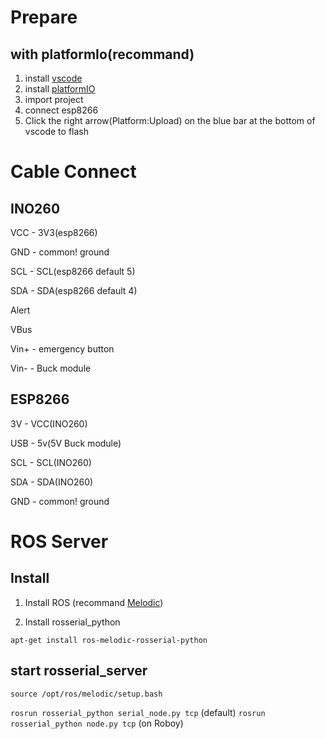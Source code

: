# Prepare
## with platformIo(recommand)
1. install [vscode](https://code.visualstudio.com/) 
2. install [platformIO](https://platformio.org/install/ide?install=vscode)
3. import project
1. connect esp8266
4. Click the right arrow(Platform:Upload) on the blue bar at the bottom of vscode to flash

# Cable Connect
## INO260
VCC - 3V3(esp8266)

GND - common! ground

SCL - SCL(esp8266 default 5)

SDA - SDA(esp8266 default 4)

Alert

VBus

Vin+ - emergency button

Vin- - Buck module

## ESP8266
3V - VCC(INO260)

USB - 5v(5V Buck module)

SCL - SCL(INO260)

SDA - SDA(INO260)

GND - common! ground


# ROS Server
##  Install
1. Install ROS (recommand [Melodic](http://wiki.ros.org/melodic/Installation))

2. Install rosserial_python 

```apt-get install ros-melodic-rosserial-python```


## start rosserial_server
```source /opt/ros/melodic/setup.bash```

```rosrun rosserial_python serial_node.py tcp``` (default)
```rosrun rosserial_python node.py tcp```   (on Roboy)
